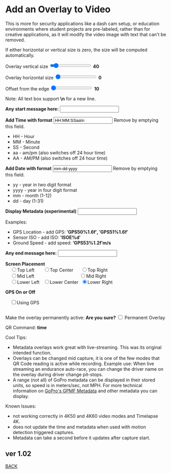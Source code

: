 <script src="../../jquery.min.js"></script>
<script src="../../qrcodeborder.js"></script>
<style>
        #qrcode{
            width: 100%;
        }
        div{
            width: 100%;
            display: inline-block;
        }
</style>

# Add an Overlay to Video

This is more for security applications like a dash cam setup, or education environments where student projects are pre-labeled, rather than for creative applications, as it will modify the video image with text that can't be removed.

If either horizontal or vertical size is zero, the size will be computed automatically.
 
Overlay vertical size <input type="range" id="vsize" name="vsize" min="0" max="400" value="40"><label for="vsize"></label> <b id="vstext">40</b>

Overlay horizontal size <input type="range" id="hsize" name="hsize" min="0" max="400" value="0"><label for="hsize"></label> <b id="hstext">0</b>

Offset from the edge <input type="range" id="offset" name="offset" min="10" max="150" value="10"><label for="offset"></label> <b id="offtext">10</b>

Note: All text box support **\n** for a new line.

**Any start message here:** <input type="text" id="startmsg" value=""><br>

**Add Time with format**  <input type="text" id="addtime" value="HH:MM:SSaa\n"> Remove by emptying this field.

 * HH - Hour
 * MM - Minute
 * SS - Second
 * aa - am/pm (also switches off 24 hour time)
 * AA - AM/PM (also switches off 24 hour time)

**Add Date with format**  <input type="text" id="adddate" value="mm-dd-yyyy"> Remove by emptying this field.

 * yy - year in two digit format
 * yyyy - year in four digit format
 * mm - month (1-12)
 * dd - day (1-31)
 
**Display Metadata (experimental)**  <input type="text" id="addmeta" value="">

Examples:
 * GPS Location - add GPS: <b>&prime;GPS50%1.6f&prime;, &prime;GPS51%1.6f&prime;</b>
 * Sensor ISO - add ISO: <b>&prime;ISOE%d&prime;</b>
 * Ground Speed - add speed: <b>&prime;GPS53%1.2f&prime;m/s</b>
 
**Any end message here:**  <input type="text" id="endmsg" value=""><br>

**Screen Placement** <br>
  &nbsp;&nbsp;&nbsp;&nbsp;<input type="radio" id="sp1" name="placement" value="TL"><label for="sp1">Top Left    </label>&nbsp;&nbsp;&nbsp;&nbsp;&nbsp;
  <input type="radio" id="sp2" name="placement" value="TC"><label for="sp2">Top Center  </label>&nbsp;&nbsp;&nbsp;&nbsp;
  <input type="radio" id="sp3" name="placement" value="TR"><label for="sp3">Top Right   </label><br>
  &nbsp;&nbsp;&nbsp;&nbsp;<input type="radio" id="sp4" name="placement" value="ML"><label for="sp4">Mid Left    </label>&nbsp;
  &nbsp;&nbsp;&nbsp;&nbsp;&nbsp;&nbsp;&nbsp;&nbsp;&nbsp;&nbsp;&nbsp;&nbsp;&nbsp;&nbsp;&nbsp;&nbsp;&nbsp;&nbsp;&nbsp;&nbsp;&nbsp;&nbsp;&nbsp;&nbsp;&nbsp;&nbsp;&nbsp;&nbsp;&nbsp;&nbsp;&nbsp;&nbsp;
  <input type="radio" id="sp5" name="placement" value="MR"><label for="sp5">Mid Right   </label><br>
  &nbsp;&nbsp;&nbsp;&nbsp;<input type="radio" id="sp6" name="placement" value="BL"><label for="sp6">Lower Left  </label>&nbsp;
  <input type="radio" id="b7" name="placement" value="BC"><label for="sp7">Lower Center</label>&nbsp;
  <input type="radio" id="sp8" name="placement" value="BR" checked><label for="sp8">Lower Right </label>&nbsp;<br>
  
  
**GPS On or Off** <br>
 
  &nbsp;&nbsp;&nbsp;&nbsp;<input type="checkbox" id="gps" name="gps"><label for="gps">Using GPS</label><br>

<center>
<div id="qrcode"></div>
<br>
</center>


Make the overlay permanently active: **Are you sure?** <input type="checkbox" id="permanent" name="permanent"> <label for="permanent">Permanent Overlay</label><br>

QR Command: <b id="qrtext">time</b><br>

Cool Tips:
- Metadata overlays work great with live-streaming.  This was its original intended function. 
- Overlays can be changed mid capture, it is one of the few modes that QR Code reading is active while recording. Example use: When live streaming an endurance auto-race, you can change the driver name on the overlay during driver change pit-stops. 
- A range (not all) of GoPro metadata can be displayed in their stored units, so speed is in meters/sec, not MPH. For more technical information on [GoPro's GPMF Metadata](https://gopro.github.io/gpmf-parser/) and other metadata you can display.

Known Issues:
- not working correctly in 4K50 and 4K60 video modes and Timelapse 4K.
- does not update the time and metadata when used with motion detection triggered captures.
- Metadata can take a second before it updates after capture start.
		
## ver 1.02
[BACK](..)

<script>
var once = true;
var qrcode;
var cmd = "";

function dcmd(cmd, id) {
    var x;
    var i;
	if(document.getElementById(id) !== null)
	{
		x = document.getElementById(id).checked;
		if( x === true)
			cmd = cmd + document.getElementById(id).value;
	}
	else
	{
		for (i = 1; i < 15; i++) { 
			var newid = id+i;
			if(document.getElementById(newid) !== null)
			{
				x = document.getElementById(newid).checked;
				if( x === true)
					cmd = cmd + document.getElementById(newid).value;
			}
		}
	}
	return cmd;
}

function makeQR() 
{	
  if(once === true)
  {
    qrcode = new QRCode(document.getElementById("qrcode"), 
    {
      text : "!oMBURN=\"\"",
      width : 360,
      height : 360,
      correctLevel : QRCode.CorrectLevel.M
    });
    once = false;
  }
}

function timeLoop()
{
  if(document.getElementById("startmsg") !== null)
  {
    var mtype = "o";
	var openb = "\[";
	var closeb = "\]";
	var pos = dcmd("","sp");
	
    if(document.getElementById("permanent").checked === true)
		mtype = "!";

	cmd = "";
	
    if(document.getElementById("gps").checked === true)
    {
		if(document.getElementById("permanent").checked === true)
		{
			cmd = "g1!MLFIN=\"0\"";
		}
		else
		{
			cmd = "g1oMLFIN=0";
		}		
	}
	else
	{
		cmd = "g0";
	}
	
    cmd = cmd + mtype + "MBRNO=" + document.getElementById("offset").value + mtype + "MBURN=\"(" + document.getElementById("hsize").value + "," + document.getElementById("vsize").value + ")" + document.getElementById("startmsg").value + openb + pos + document.getElementById("addtime").value + document.getElementById("adddate").value + document.getElementById("addmeta").value + closeb + document.getElementById("endmsg").value + "\"";
  }
  else
  {
    cmd = "oMBURN=\"\"";
  }

  if(document.getElementById("hsize") !== null)
  {
	var h = document.getElementById("hsize").value;
	var v = document.getElementById("vsize").value;
	var o = document.getElementById("offset").value;
 
	document.getElementById("hstext").innerHTML = h;
	document.getElementById("vstext").innerHTML = v;
	document.getElementById("offtext").innerHTML = o;
  }
  
  qrcode.clear(); 
  qrcode.makeCode(cmd);
  document.getElementById("qrtext").innerHTML = cmd;
  var t = setTimeout(timeLoop, 50);
}

function myReloadFunction() {
  location.reload();
}

makeQR();
timeLoop();
</script>
